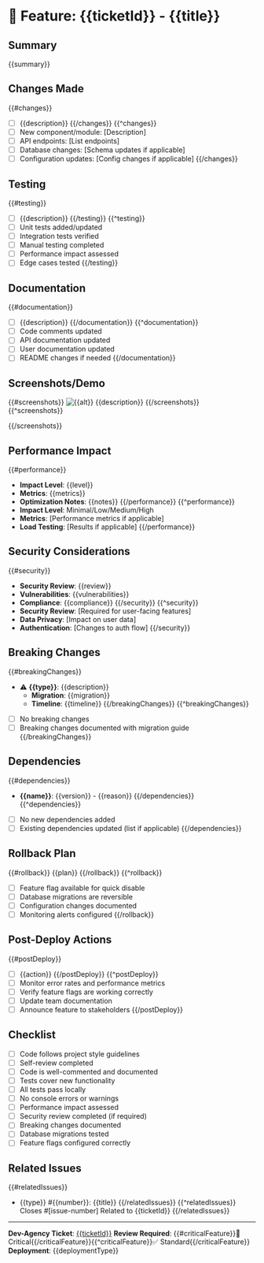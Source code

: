 # 🚀 Feature: {{ticketId}} - {{title}}

## Summary
{{summary}}

## Changes Made
{{#changes}}
- [ ] {{description}}
{{/changes}}
{{^changes}}
- [ ] New component/module: [Description]
- [ ] API endpoints: [List endpoints]
- [ ] Database changes: [Schema updates if applicable]
- [ ] Configuration updates: [Config changes if applicable]
{{/changes}}

## Testing
{{#testing}}
- [ ] {{description}}
{{/testing}}
{{^testing}}
- [ ] Unit tests added/updated
- [ ] Integration tests verified
- [ ] Manual testing completed
- [ ] Performance impact assessed
- [ ] Edge cases tested
{{/testing}}

## Documentation
{{#documentation}}
- [ ] {{description}}
{{/documentation}}
{{^documentation}}
- [ ] Code comments updated
- [ ] API documentation updated
- [ ] User documentation updated
- [ ] README changes if needed
{{/documentation}}

## Screenshots/Demo
{{#screenshots}}
![{{alt}}]({{url}})
{{description}}
{{/screenshots}}
{{^screenshots}}
<!-- Add screenshots or GIFs demonstrating the feature -->
{{/screenshots}}

## Performance Impact
{{#performance}}
- **Impact Level**: {{level}}
- **Metrics**: {{metrics}}
- **Optimization Notes**: {{notes}}
{{/performance}}
{{^performance}}
- **Impact Level**: Minimal/Low/Medium/High
- **Metrics**: [Performance metrics if applicable]
- **Load Testing**: [Results if applicable]
{{/performance}}

## Security Considerations
{{#security}}
- **Security Review**: {{review}}
- **Vulnerabilities**: {{vulnerabilities}}
- **Compliance**: {{compliance}}
{{/security}}
{{^security}}
- **Security Review**: [Required for user-facing features]
- **Data Privacy**: [Impact on user data]
- **Authentication**: [Changes to auth flow]
{{/security}}

## Breaking Changes
{{#breakingChanges}}
- ⚠️ **{{type}}**: {{description}}
  - **Migration**: {{migration}}
  - **Timeline**: {{timeline}}
{{/breakingChanges}}
{{^breakingChanges}}
- [ ] No breaking changes
- [ ] Breaking changes documented with migration guide
{{/breakingChanges}}

## Dependencies
{{#dependencies}}
- **{{name}}**: {{version}} - {{reason}}
{{/dependencies}}
{{^dependencies}}
- [ ] No new dependencies added
- [ ] Existing dependencies updated (list if applicable)
{{/dependencies}}

## Rollback Plan
{{#rollback}}
{{plan}}
{{/rollback}}
{{^rollback}}
- [ ] Feature flag available for quick disable
- [ ] Database migrations are reversible
- [ ] Configuration changes documented
- [ ] Monitoring alerts configured
{{/rollback}}

## Post-Deploy Actions
{{#postDeploy}}
- [ ] {{action}}
{{/postDeploy}}
{{^postDeploy}}
- [ ] Monitor error rates and performance metrics
- [ ] Verify feature flags are working correctly  
- [ ] Update team documentation
- [ ] Announce feature to stakeholders
{{/postDeploy}}

## Checklist
- [ ] Code follows project style guidelines
- [ ] Self-review completed
- [ ] Code is well-commented and documented
- [ ] Tests cover new functionality
- [ ] All tests pass locally
- [ ] No console errors or warnings
- [ ] Performance impact assessed
- [ ] Security review completed (if required)
- [ ] Breaking changes documented
- [ ] Database migrations tested
- [ ] Feature flags configured correctly

## Related Issues
{{#relatedIssues}}
- {{type}} #{{number}}: {{title}}
{{/relatedIssues}}
{{^relatedIssues}}
Closes #[issue-number]
Related to {{ticketId}}
{{/relatedIssues}}

---
**Dev-Agency Ticket**: [{{ticketId}}]({{specLink}})
**Review Required**: {{#criticalFeature}}🔴 Critical{{/criticalFeature}}{{^criticalFeature}}✅ Standard{{/criticalFeature}}
**Deployment**: {{deploymentType}}